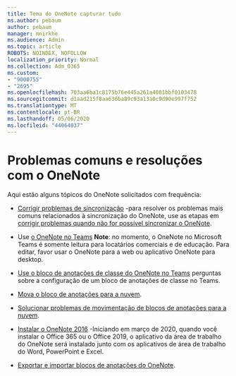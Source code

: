 ```yaml
---
title: Tema do OneNote capturar tudo
ms.author: pebaum
author: pebaum
manager: mnirkhe
ms.audience: Admin
ms.topic: article
ROBOTS: NOINDEX, NOFOLLOW
localization_priority: Normal
ms.collection: Adm_O365
ms.custom:
- "9000755"
- "2695"
ms.openlocfilehash: 703aa6ba1c8175b76e445a261a4081bbf0103478
ms.sourcegitcommit: d1aad215f8aa636ba89c93a13a0c9d90e997f752
ms.translationtype: MT
ms.contentlocale: pt-BR
ms.lasthandoff: 05/06/2020
ms.locfileid: "44064037"
---
```

# <a name="common-issues-and-resolutions-with-onenote"></a>Problemas comuns e resoluções com o OneNote

Aqui estão alguns tópicos do OneNote solicitados com frequência:

- [Corrigir problemas de sincronização](https://support.office.com/article/299495ef-66d1-448f-90c1-b785a6968d45) -para resolver os problemas mais comuns relacionados à sincronização do OneNote, use as etapas em [corrigir problemas quando não for possível sincronizar o OneNote](https://support.office.com/article/Fix-issues-when-you-can-t-sync-OneNote-299495ef-66d1-448f-90c1-b785a6968d45).

- Use [o OneNote no Teams](https://support.microsoft.com/office/add-a-onenote-notebook-to-teams-0ec78cc3-ba3b-4279-a88e-aa40af9865c2) **Note**: no momento, o OneNote no Microsoft Teams é somente leitura para locatários comerciais e de educação. Para editar, favor usar o OneNote para a web ou aplicativo OneNote para desktop.

- [Use o bloco de anotações de classe do OneNote no Teams](https://support.office.com/article/bd77f11f-27cd-4d41-bfbd-2b11799f1440) perguntas sobre a configuração de um bloco de anotações de classe no Teams.

- [Mova o bloco de anotações para a nuvem](https://support.office.com/article/d5c28b91-7b9c-45be-8f0c-529bdbba019a).

- [Solucionar problemas de movimentação de blocos de anotações para a nuvem](https://support.office.com/article/70528107-11dc-4f3f-b695-b150059dfd78).

- [Instalar o OneNote 2016](https://support.office.com/article/c08068d8-b517-4464-9ff2-132cb9c45c08) -Iniciando em março de 2020, quando você instalar o Office 365 ou o Office 2019, o aplicativo da área de trabalho do OneNote será instalado junto com os aplicativos de área de trabalho do Word, PowerPoint e Excel.

- [Exportar e importar blocos de anotações do OneNote](https://support.office.com/article/a4b60da5-8f33-464e-b1ba-b95ce540f309).
